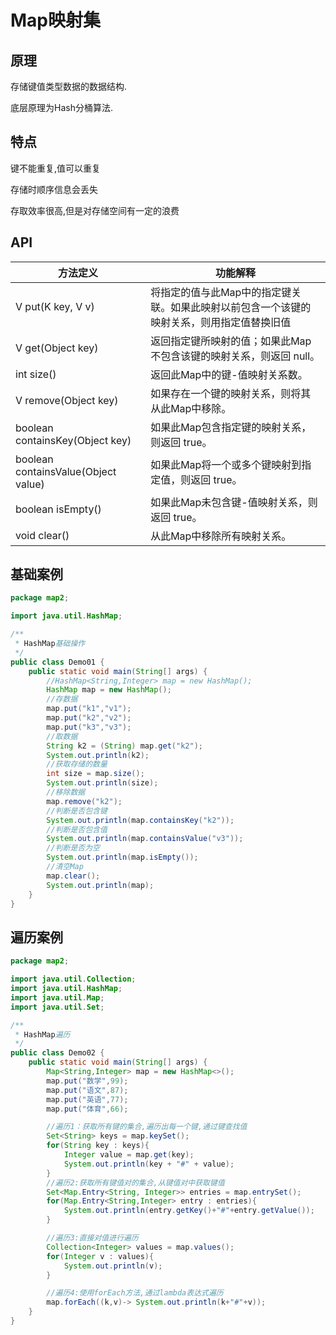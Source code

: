 # Map映射集

## 原理

存储键值类型数据的数据结构.

底层原理为Hash分桶算法.

## 特点

键不能重复,值可以重复

存储时顺序信息会丢失

存取效率很高,但是对存储空间有一定的浪费

## API

| **方法定义**                        | **功能解释**                                                 |
| ----------------------------------- | ------------------------------------------------------------ |
| V  put(K key, V v)                  | 将指定的值与此Map中的指定键关联。如果此映射以前包含一个该键的映射关系，则用指定值替换旧值 |
| V  get(Object key)                  | 返回指定键所映射的值；如果此Map不包含该键的映射关系，则返回 null。 |
| int  size()                         | 返回此Map中的键-值映射关系数。                               |
| V  remove(Object key)               | 如果存在一个键的映射关系，则将其从此Map中移除。              |
| boolean containsKey(Object key)     | 如果此Map包含指定键的映射关系，则返回 true。                 |
| boolean containsValue(Object value) | 如果此Map将一个或多个键映射到指定值，则返回 true。           |
| boolean isEmpty()                   | 如果此Map未包含键-值映射关系，则返回 true。                  |
| void clear()                        | 从此Map中移除所有映射关系。                                  |

## 基础案例

```java
package map2;

import java.util.HashMap;

/**
 * HashMap基础操作
 */
public class Demo01 {
    public static void main(String[] args) {
        //HashMap<String,Integer> map = new HashMap();
        HashMap map = new HashMap();
        //存数据
        map.put("k1","v1");
        map.put("k2","v2");
        map.put("k3","v3");
        //取数据
        String k2 = (String) map.get("k2");
        System.out.println(k2);
        //获取存储的数量
        int size = map.size();
        System.out.println(size);
        //移除数据
        map.remove("k2");
        //判断是否包含键
        System.out.println(map.containsKey("k2"));
        //判断是否包含值
        System.out.println(map.containsValue("v3"));
        //判断是否为空
        System.out.println(map.isEmpty());
        //清空Map
        map.clear();
        System.out.println(map);
    }
}

```

## 遍历案例

```java
package map2;

import java.util.Collection;
import java.util.HashMap;
import java.util.Map;
import java.util.Set;

/**
 * HashMap遍历
 */
public class Demo02 {
    public static void main(String[] args) {
        Map<String,Integer> map = new HashMap<>();
        map.put("数学",99);
        map.put("语文",87);
        map.put("英语",77);
        map.put("体育",66);

        //遍历1：获取所有键的集合,遍历出每一个键,通过键查找值
        Set<String> keys = map.keySet();
        for(String key : keys){
            Integer value = map.get(key);
            System.out.println(key + "#" + value);
        }
        //遍历2:获取所有键值对的集合,从键值对中获取键值
        Set<Map.Entry<String, Integer>> entries = map.entrySet();
        for(Map.Entry<String,Integer> entry : entries){
            System.out.println(entry.getKey()+"#"+entry.getValue());
        }

        //遍历3:直接对值进行遍历
        Collection<Integer> values = map.values();
        for(Integer v : values){
            System.out.println(v);
        }

        //遍历4:使用forEach方法,通过lambda表达式遍历
        map.forEach((k,v)-> System.out.println(k+"#"+v));
    }
}

```

